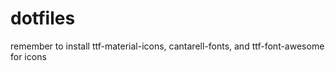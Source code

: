 # dotfiles

remember to install ttf-material-icons, cantarell-fonts, and ttf-font-awesome for icons
